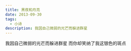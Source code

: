```yaml
---
title: 黑夜和月亮
date: 2013-09-30
tags:
  - 小诗
description: 我因自己微弱的光芒而躲进群星
---
```


我因自己微弱的光芒而躲进群星
而你却笑纳了我这银色的斑点